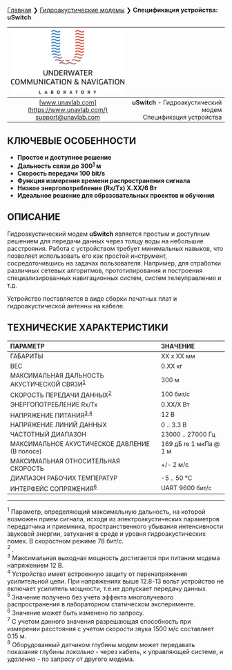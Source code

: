
[Главная](/README_RU) ❯ [Гидроакустические модемы](/underwater_acoustic_modems_ru) ❯ **Спецификация устройства: uSwitch**

<div style="page-break-after: always;"></div>

| ![logo](/documentation/sm_logo.png) |  |
| :---: | ---: |
| [www.unavlab.com](https://www.unavlab.com/) <br/> [support@unavlab.com](mailto:support@unavlab.com) | **uSwitch** - Гидроакустический модем <br/> Спецификация устройства |

<div style="page-break-after: always;"></div>

## КЛЮЧЕВЫЕ ОСОБЕННОСТИ

* **Простое и доступное решение**
* **Дальность связи до 300<sup>[1](#footnote1)</sup> м**
* **Скорость передачи 100 bit/s**
* **Функция измерения времени распространения сигнала**
* **Низкое энергопотребление (Rx/Tx) Х.ХХ/6 Вт**
* **Идеальное решение для образовательных проектов и обучения**

<div style="page-break-after: always;"></div>

## ОПИСАНИЕ

Гидроакустический модем **uSwitch** является простым и доступным решением для передачи данных через толщу воды на небольшие расстрояния.
Работа с устройством требует минимальных навыков, что позволяет использовать его как простой инструмент, сосредоточившись на задачах пользователя.
Например, для отработки различных сетевых алгоритмов, прототипирования и построения специализированных навигационных систем, систем телеуправления и т.д.

Устройство поставляется в виде сборки печатных плат и гидроакустической антенны на кабеле. 





<div style="page-break-after: always;"></div>

## ТЕХНИЧЕСКИЕ ХАРАКТЕРИСТИКИ

| ПАРАМЕТР | ЗНАЧЕНИЕ |
| :--- | :--- |
| ГАБАРИТЫ | ХХ x ХХ  мм |
| ВЕС | 0.XX кг |
| МАКСИМАЛЬНАЯ ДАЛЬНОСТЬ АКУСТИЧЕСКОЙ СВЯЗИ<sup>[1](#footnote1)</sup> | 300 м |
| СКОРОСТЬ ПЕРЕДАЧИ ДАННЫХ<sup>[2](#footnote2)</sup> | 100 бит/с |
| ЭНЕРГОПОТРЕБЛЕНИЕ Rx/Tx | 0.XX/X Вт |
| НАПРЯЖЕНИЕ ПИТАНИЯ<sup>[3](#footnote3),[4](#footnote4)</sup> | 12 В |
| НАПРЯЖЕНИЕ ЛИНИЙ ДАННЫХ | 0 .. 3.3 В |
| ЧАСТОТНЫЙ ДИАПАЗОН | 23000 .. 27000 Гц |
| МАКСИМАЛЬНОЕ АКУСТИЧЕСКОЕ ДАВЛЕНИЕ (В полосе) | 169 дБ re 1 мкПа @ 1 м |
| МАКСИМАЛЬНАЯ ОТНОСИТЕЛЬНАЯ СКОРОСТЬ | +/- 2 м/с |
| ДИАПАЗОН РАБОЧИХ ТЕМПЕРАТУР | -5 .. 50 °C |
| ИНТЕРФЕЙС СОПРЯЖЕНИЯ<sup>[6](#footnote6)</sup> | UART 9600 бит/с |

________________
<a name="footnote1"><sup>1</sup></a> Параметр, определяющий максимальную дальность, на которой возможен прием сигнала, исходя из электроакустических параметров передатчика и приемника, пространственного убывания интенсивности звуковой энергии, затухания в среде и уровня гидроакустических помех. В скоростном режиме 78 бит/с.  
<a name="footnote2"><sup>2</sup></a> .  
<a name="footnote3"><sup>3</sup></a> Максимальная выходная мощность достигается при питании модема напряжением 12 В.  
<a name="footnote4"><sup>4</sup></a> Устройство имеет встроенную защиту от перенапряжения усилительной цепи. При напряжениях выше 12.8-13 вольт устройство не включает усилитель мощности, т.е.не допускает передачу данных.  
<a name="footnote5"><sup>5</sup></a> Значение получено без учета эффекта многолучевого распространения в лабораторном статическом эксперименте.  
<a name="footnote6"><sup>6</sup></a> Значение может быть изменено по запросу.  
<a name="footnote7"><sup>7</sup></a> С учетом данного значения разрешающая способность при измерении расстояния с учетом скорости звука 1500 м/с составляет 0.15 м.  
<a name="footnote8"><sup>8</sup></a> Оборудованный датчиком глубины модем может передавать показания глубины *локально* - через кабель, к управляющей системе, и *удаленно* - по запросу от другого модема.  

<div style="page-break-after: always;"></div>

